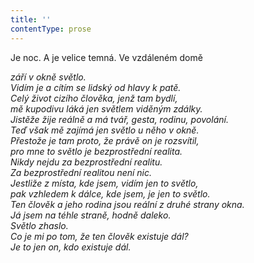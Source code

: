 ```yaml
---
title: ''
contentType: prose
---
```


Je noc. A je velice temná. Ve vzdáleném domě

_září v okně světlo.  
Vidím je a cítím se lidský od hlavy k patě.  
Celý život cizího člověka, jenž tam bydlí,  
mě kupodivu láká jen světlem viděným zdálky.  
Jistěže žije reálně a má tvář, gesta, rodinu, povolání.  
Teď však mě zajímá jen světlo u něho v okně.  
Přestože je tam proto, že právě on je rozsvítil,  
pro mne to světlo je bezprostřední realita.  
Nikdy nejdu za bezprostřední realitu.  
Za bezprostřední realitou není nic.  
Jestliže z místa, kde jsem, vidím jen to světlo,  
pak vzhledem k dálce, kde jsem, je jen to světlo.  
Ten člověk a jeho rodina jsou reální z druhé strany okna.  
Já jsem na téhle straně, hodně daleko.  
Světlo zhaslo.  
Co je mi po tom, že ten člověk existuje dál?  
Je to jen on, kdo existuje dál._

